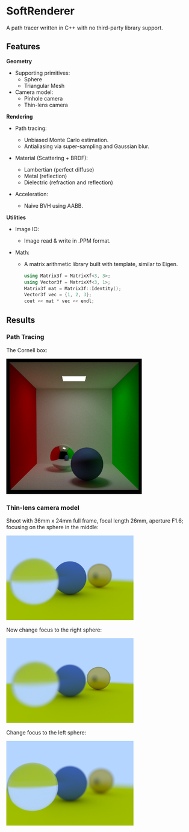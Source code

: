 # SoftRenderer

A path tracer written in C++ with no third-party library support.

## Features

**Geometry**

* Supporting primitives:
  * Sphere
  * Triangular Mesh
* Camera model: 
  * Pinhole camera
  * Thin-lens camera

**Rendering**

* Path tracing:
  * Unbiased Monte Carlo estimation.
  * Antialiasing via super-sampling and Gaussian blur.

* Material (Scattering + BRDF):
  * Lambertian (perfect diffuse)
  * Metal (reflection)
  * Dielectric (refraction and reflection)
* Acceleration:
  * Naive BVH using AABB.

**Utilities**

* Image IO:

  * Image read & write in .PPM format.

* Math:

  * A matrix arithmetic library built with template, similar to Eigen.

    ```C++
    using Matrix3f = MatrixXf<3, 3>;
    using Vector3f = MatrixXf<3, 1>;
    Matrix3f mat = Matrix3f::Identity();
    Vector3f vec = {1, 2, 3};
    cout << mat * vec << endl;
    ```

## Results

### Path Tracing

The Cornell box:

![cornell_box](results\cornell_box.png)

### Thin-lens camera model

Shoot with 36mm x 24mm full frame, focal length 26mm, aperture F1.6; focusing on the sphere in the middle:

<img src="results\thinlen_focus_mid.png" alt="thinlen_focus_mid" style="zoom: 33%;" />

Now change focus to the right sphere:

<img src="results\thinlen_focus_right.png" alt="thinlen_focus_right" style="zoom: 33%;" />

Change focus to the left sphere:

<img src="results\thinlen_focus_left.png" alt="thinlen_focus_left" style="zoom:33%;" />